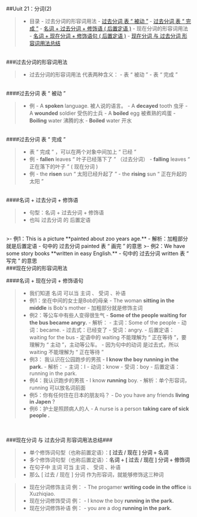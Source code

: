##Uuit 21：分词(2)

>- 目录
    -  过去分词的形容词用法
        - <a href="#A1" >过去分词 表 “ 被动 ”</a>
        - <a href="#A2" >过去分词 表 “ 完成 ”</a>
        - <a href="#A3" >名词 + 过去分词 + 修饰语 ( 后置定语 )</a>
    - 现在分词的形容词用法
        - <a href="#B1" >名词 + 现在分词 + 修饰语句  ( 后置定语 )</a>
    - <a href="#C1" >现在分词 与 过去分词 形容词用法总结</a>
<br/>
###过去分词的形容词用法

>- 过去分词的形容词用法 代表两种含义：
    - 表 “ 被动 ”
    - 表 “ 完成 ”

<a id="A1"></a>
<br/>
####过去分词 表 “ 被动 ”
>- 例
    - A **spoken** language. 被人说的语言。
    - A **decayed** tooth 虫牙
    - A **wounded** soldier 受伤的士兵
    - A **boiled** egg 被煮熟的鸡蛋
    - **Boiling** water 沸腾的水
    - **Boiled** water 开水


<a id="A2"></a>
<br/>
####过去分词 表 “ 完成 ”
>- 表 “ 完成 ” ，可以在两个对象中间加上 “ 已经 ”
>- 例
    - **fallen** leaves “ 叶子已经落下了 ”  （过去分词）
    - **falling** leaves “ 正在落下的叶子 ” ( 现在分词 )
>- 例
    - the **risen** sun “ 太阳已经升起了 ”
    - the **rising** sun “ 正在升起的太阳 ”



<a id="A3"></a>
<br/>
####名词 + 过去分词 + 修饰语
>- 句型：名词 + 过去分词 + 修饰语
>- 也叫 过去分词 的 后置定语

<br/>
>- 例1：This is a picture **painted about zoo years age.**
    - 解析：加粗部分就是后置定语
    - 句中的 过去分词 painted 表 “ 画完 ” 的意思
>- 例2：We have some story books **written in easy English.**
    - 句中的 过去分词 written 表 “ 写完 ” 的意思
    

<br/>
###现在分词的形容词用法


<a id="B1"></a>
####名词 + 现在分词 + 修饰语句

>- 我们知道 名词 可以当 主词 、 受词 、补语
>- 例1：坐在中间的女士是Bob的母亲
    - The woman **sitting in the middle** is Bob's mother
        - 加粗部分就是修饰主词
>- 例2：等公车中有些人变得很生气
    - **Some of the people waiting for the bus became angry.**
        - 解析：
            - 主词：Some of the people
            - 动词：became.
                - 过去式：已经变了
            - 受词：angry.
            - 后置定语：waiting for the bus 
                - 定语中的 waiting 不能理解为 “ 正在等待 ”，要理解为 “ 主动 ”，主动等公车。
                - 因为句中的动词 是过去式，所以 waiting 不能理解为 “ 正在等待 ” 
>- 例3： 我认识在公园跑步的男孩
    - **I know the boy running in the park.**
        - 解析：
            - 主词：I 
            - 动词：know
            - 受词：boy
            - 后置定语：running in the park.
>- 例4：我认识跑步的男孩
    - I know **running** boy.
        - 解析：单个形容词，running 可以放名词前面
>- 例5：你有任何住在日本的朋友吗？
    - Do you have any friends **living in Japen** ?
>- 例6：护士是照顾病人的人
    - A nurse is a person **taking care of sick people .**  
 


<a id="C1"></a> 
<br/>   
###现在分词 与 过去分词 形容词用法总结###
>- 单个修饰词句型（也称前置定语）：**[ 过去 / 现在 ] 分词 +  名词** 
>- 多个修饰词句型（也称后置定语）：**名词 + [ 过去 / 现在 ] 分词 + 修饰词**
>- 在句子中 主词 可当 主词 、 受词 、补语
>- 那么 [ 过去 / 现在 ] 分词 作为形容词，就能够修饰这三种词

>- 现在分词修饰主词 例：
    - The progamer **writing code in the office**  is Xuzhiqiao.
>- 现在分词修饰受词 例：
    - I know the boy **running in the park.** 
>- 现在分词修饰补语 例：
    - you are a dog **running in the park.**